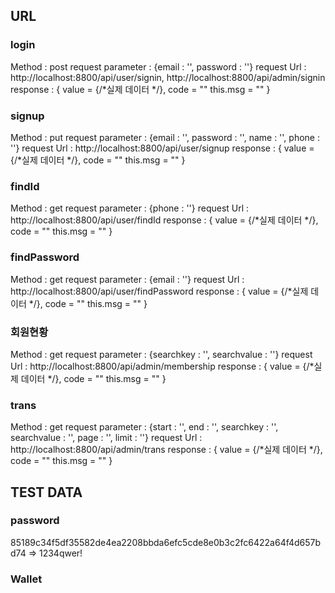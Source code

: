 ## URL
### login
  Method : post
  request parameter : {email : '', password : ''}
  request Url : http://localhost:8800/api/user/signin, http://localhost:8800/api/admin/signin
  response : { value = {/*실제 데이터 */}, code = "" this.msg = "" }
### signup
  Method : put
  request parameter : {email : '', password : '', name : '', phone : ''}
  request Url : http://localhost:8800/api/user/signup
  response : { value = {/*실제 데이터 */}, code = "" this.msg = "" }
### findId
  Method : get
  request parameter : {phone : ''}
  request Url : http://localhost:8800/api/user/findId
  response : { value = {/*실제 데이터 */}, code = "" this.msg = "" }
### findPassword
  Method : get
  request parameter : {email : ''}
  request Url : http://localhost:8800/api/user/findPassword
  response : { value = {/*실제 데이터 */}, code = "" this.msg = "" }

### 회원현황
  Method : get
  request parameter : {searchkey : '', searchvalue : ''}
  request Url : http://localhost:8800/api/admin/membership
  response : { value = {/*실제 데이터 */}, code = "" this.msg = "" }


### trans
  Method : get
  request parameter : {start : '', end : '', searchkey : '', searchvalue : '', page : '', limit : ''}
  request Url : http://localhost:8800/api/admin/trans
  response : { value = {/*실제 데이터 */}, code = "" this.msg = "" }

## TEST DATA
### password
  85189c34f5df35582de4ea2208bbda6efc5cde8e0b3c2fc6422a64f4d657bd74 => 1234qwer!

### Wallet
  